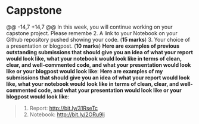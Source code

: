 # Cappstone
@@ -14,7 +14,7 @@ In this week, you will continue working on your capstone project. Please remembe
2. A link to your Notebook on your Github repository pushed showing your code. (**15 marks**)
3. Your choice of a presentation or blogpost. (**10 marks**)
**Here are examples of previous outstanding submissions that should give you an idea of what your report would look like, what your notebook would look like in terms of clean, clear, and well-commented code, and what your presentation would look like or your blogpost would look like**:
**Here are examples of my submissions that should give you an idea of what your report would look like, what your notebook would look like in terms of clean, clear, and well-commented code, and what your presentation would look like or your blogpost would look like**:

> 1. Report: http://bit.ly/31RseTc
> 2. Notebook: http://bit.ly/2ORu9lj
